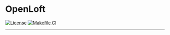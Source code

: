 # OpenLoft

[![License](https://img.shields.io/github/license/openloft/openloft?logo=github)](https://opensource.org/license/mit/) [![Makefile CI](https://github.com/openloft/openloft/actions/workflows/makefile.yml/badge.svg)](https://github.com/openloft/openloft/actions/workflows/makefile.yml)

----